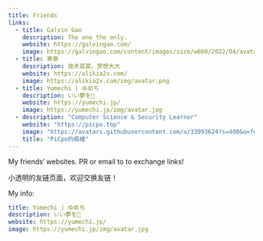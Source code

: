 ```yaml
---
title: Friends
links:
  - title: Galvin Gao
    description: The one the only.
    website: https://galvingao.com/
    image: https://galvingao.com/content/images/size/w600/2022/04/avatar-2dim-circle_512x512.png
  - title: 寒寒
    description: 技术菜菜，梦想大大
    website: https://alikia2x.com/
    image: https://alikia2x.com/img/avatar.png
  - title: Yumechi | ゆめち
    description: いい夢を🌙
    website: https://yumechi.jp/
    image: https://yumechi.jp/img/avatar.jpg
  - description: "Computer Science & Security Learner"
    website: "https://picpo.top"
    image: "https://avatars.githubusercontent.com/u/33993624?s=400&u=fef5f5d3d0e117d28c6a6addf608d1f8ef741cdc&v=4"
    title: "PiCpo的阁楼"
---
```


My friends‘ websites. PR or email to to exchange links!

小透明的友链页面，欢迎交换友链！

My info:

```yaml
title: Yumechi | ゆめち
description: いい夢を🌙
website: https://yumechi.jp/
image: https://yumechi.jp/img/avatar.jpg
```